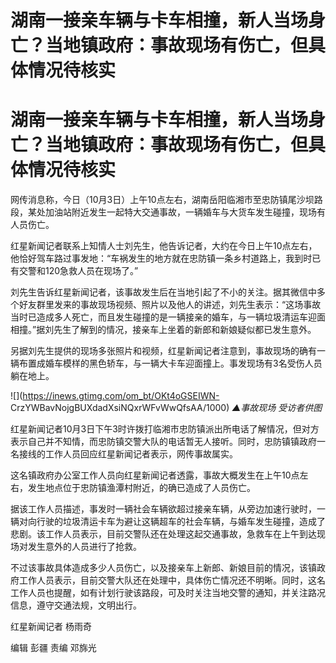 # 湖南一接亲车辆与卡车相撞，新人当场身亡？当地镇政府：事故现场有伤亡，但具体情况待核实

# 湖南一接亲车辆与卡车相撞，新人当场身亡？当地镇政府：事故现场有伤亡，但具体情况待核实

网传消息称，今日（10月3日）上午10点左右，湖南岳阳临湘市至忠防镇尾沙坝路段，某处加油站附近发生一起特大交通事故，一辆婚车与大货车发生碰撞，现场有人员伤亡。

红星新闻记者联系上知情人士刘先生，他告诉记者，大约在今日上午10点左右，他恰好驾车路过事发地：“车祸发生的地方就在忠防镇一条乡村道路上，我到时已有交警和120急救人员在现场了。”

刘先生告诉红星新闻记者，该事故发生后在当地引起了不小的关注。据其微信中多个好友群里发来的事故现场视频、照片以及他人的讲述，刘先生表示：“这场事故当时已造成多人死亡，而且发生碰撞的是一辆接亲的婚车，与一辆垃圾清运车迎面相撞。”据刘先生了解到的情况，接亲车上坐着的新郎和新娘疑似都已发生意外。

另据刘先生提供的现场多张照片和视频，红星新闻记者注意到，事故现场的确有一辆布置成婚车模样的黑色轿车，与一辆大卡车迎面撞上。事发现场有3名受伤人员躺在地上。

![](https://inews.gtimg.com/om_bt/OKt4oGSEIWN-
CrzYWBavNojgBUXdadXsiNQxrWFvWwQfsAA/1000) _▲事故现场 受访者供图_

红星新闻记者10月3日下午3时许拨打临湘市忠防镇派出所电话了解情况，但对方表示自己并不知情，而忠防镇交警大队的电话暂无人接听。同时，忠防镇镇政府一名接线的工作人员回应红星新闻记者表示，网传事故属实。

这名镇政府办公室工作人员向红星新闻记者透露，事故大概发生在上午10点左右，发生地点位于忠防镇渔潭村附近，的确已造成了人员伤亡。

据该工作人员描述，事发时一辆社会车辆欲超过接亲车辆，从旁边加速行驶时，一辆对向行驶的垃圾清运卡车为避让这辆超车的社会车辆，与婚车发生碰撞，造成了悲剧。该工作人员表示，目前交警队还在处理这起交通事故，急救车在上午到达现场对发生意外的人员进行了抢救。

不过该事故具体造成多少人员伤亡，以及接亲车上新郎、新娘目前的情况，该镇政府工作人员表示，目前交警大队还在处理中，具体伤亡情况还不明晰。同时，这名工作人员也提醒，如有计划行驶该路段，可及时关注当地交警的通知，并关注路况信息，遵守交通法规，文明出行。

红星新闻记者 杨雨奇

编辑 彭疆 责编 邓旆光

